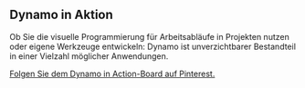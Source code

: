 ## Dynamo in Aktion

Ob Sie die visuelle Programmierung für Arbeitsabläufe in Projekten nutzen oder eigene Werkzeuge entwickeln: Dynamo ist unverzichtbarer Bestandteil in einer Vielzahl möglicher Anwendungen.

<a data-pin-do="embedBoard" href="http://www.pinterest.com/modelabnyc/dynamo-in-action/" data-pin-scale-width="240" data-pin-scale-height="1280" data-pin-board-width="770">Folgen Sie dem Dynamo in Action-Board auf Pinterest.</a>
<!-- Please call pinit.js only once per page -->
<script type="text/javascript" async defer src="//assets.pinterest.com/js/pinit.js"></script>